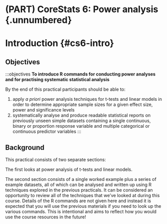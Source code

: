 # (PART) CoreStats 6: Power analysis {.unnumbered}

# Introduction {#cs6-intro}

## Objectives
:::objectives
**To introduce R commands for conducting power analyses and for practising systematic statistical analysis**

By the end of this practical participants should be able to:

1. apply _a priori_ power analysis techniques for t-tests and linear models in order to determine appropriate sample sizes for a given effect size, power and significance levels
2. systematically analyse and produce readable statistical reports on previously unseen simple datasets containing a single continuous, binary or proportion response variable and multiple categorical or continuous predictor variables
:::

## Background
This practical consists of two separate sections:

The first looks at power analysis of t-tests and linear models.

The second section consists of a single worked example plus a series of example datasets, all of which can be analysed and written up using R techniques explored in the previous practicals. It can be considered an opportunity to review all of the techniques that we’ve looked at during this course. Details of the R commands are not given here and instead it is expected that you will use the previous materials if you need to look up the various commands. This is intentional and aims to reflect how you would use the course resources in the future!
